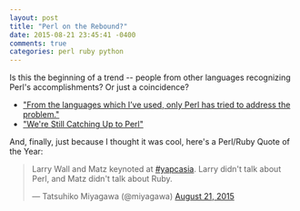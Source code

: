```yaml
---
layout: post
title: "Perl on the Rebound?"
date: 2015-08-21 23:45:41 -0400
comments: true
categories: perl ruby python
---
```

Is this the beginning of a trend -- people from other languages recognizing Perl's accomplishments?  Or just a coincidence?

 * ["From the languages which I’ve used, only Perl has tried to
address the problem."](http://www.koszek.com/blog/2015/08/17/i-wish-ruby-and-python-stopped-changing-so-much/)
 * ["We're Still Catching Up to
Perl"](http://devblog.avdi.org/2015/08/07/were-still-catching-up-to-perl/)

And, finally, just because I thought it was cool, here's a Perl/Ruby Quote of the Year:

<blockquote class="twitter-tweet" lang="en"><p lang="en" dir="ltr">Larry Wall and Matz keynoted at <a href="https://twitter.com/hashtag/yapcasia?src=hash">#yapcasia</a>. Larry didn&#39;t talk about Perl, and Matz didn&#39;t talk about Ruby.</p>&mdash; Tatsuhiko Miyagawa (@miyagawa) <a href="https://twitter.com/miyagawa/status/634635845794816000">August 21, 2015</a></blockquote> <script async src="//platform.twitter.com/widgets.js" charset="utf-8"></script>
